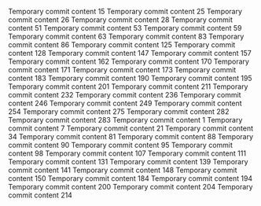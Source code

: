 Temporary commit content 15
Temporary commit content 25
Temporary commit content 26
Temporary commit content 28
Temporary commit content 51
Temporary commit content 53
Temporary commit content 59
Temporary commit content 63
Temporary commit content 83
Temporary commit content 86
Temporary commit content 125
Temporary commit content 128
Temporary commit content 147
Temporary commit content 157
Temporary commit content 162
Temporary commit content 170
Temporary commit content 171
Temporary commit content 173
Temporary commit content 183
Temporary commit content 190
Temporary commit content 195
Temporary commit content 201
Temporary commit content 211
Temporary commit content 232
Temporary commit content 236
Temporary commit content 246
Temporary commit content 249
Temporary commit content 254
Temporary commit content 275
Temporary commit content 282
Temporary commit content 283
Temporary commit content 1
Temporary commit content 7
Temporary commit content 21
Temporary commit content 34
Temporary commit content 81
Temporary commit content 88
Temporary commit content 90
Temporary commit content 95
Temporary commit content 98
Temporary commit content 107
Temporary commit content 111
Temporary commit content 131
Temporary commit content 139
Temporary commit content 141
Temporary commit content 148
Temporary commit content 150
Temporary commit content 184
Temporary commit content 194
Temporary commit content 200
Temporary commit content 204
Temporary commit content 214
